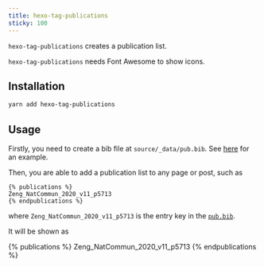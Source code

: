 ```yaml
---
title: hexo-tag-publications
sticky: 100
---
```


`hexo-tag-publications` creates a publication list. 

`hexo-tag-publications` needs Font Awesome to show icons.

## Installation

```sh
yarn add hexo-tag-publications
```

## Usage

Firstly, you need to create a bib file at `source/_data/pub.bib`. See [here](https://github.com/njzjz/njzjz.github.io/blob/6dcd278affcf61ed982dc01e0c3e76a98a668974/source/_data/pub.bib) for an example.

Then, you are able to add a publication list to any page or post, such as

```
{% publications %}
Zeng_NatCommun_2020_v11_p5713
{% endpublications %}
```

where `Zeng_NatCommun_2020_v11_p5713` is the entry key in the [`pub.bib`](https://github.com/njzjz/njzjz.github.io/blob/6dcd278affcf61ed982dc01e0c3e76a98a668974/source/_data/pub.bib).

It will be shown as 

{% publications %}
Zeng_NatCommun_2020_v11_p5713
{% endpublications %}
